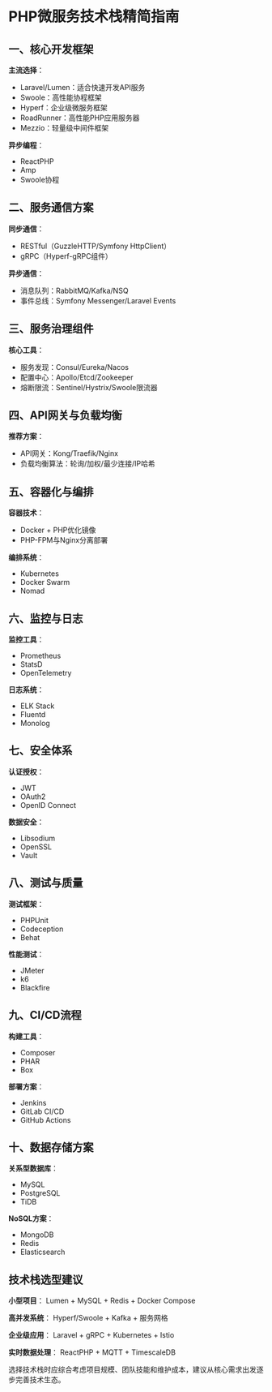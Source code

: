 # PHP微服务技术栈精简指南

## 一、核心开发框架
**主流选择**：
- Laravel/Lumen：适合快速开发API服务
- Swoole：高性能协程框架
- Hyperf：企业级微服务框架
- RoadRunner：高性能PHP应用服务器
- Mezzio：轻量级中间件框架

**异步编程**：
- ReactPHP
- Amp
- Swoole协程

## 二、服务通信方案
**同步通信**：
- RESTful（GuzzleHTTP/Symfony HttpClient）
- gRPC（Hyperf-gRPC组件）

**异步通信**：
- 消息队列：RabbitMQ/Kafka/NSQ
- 事件总线：Symfony Messenger/Laravel Events

## 三、服务治理组件
**核心工具**：
- 服务发现：Consul/Eureka/Nacos
- 配置中心：Apollo/Etcd/Zookeeper
- 熔断限流：Sentinel/Hystrix/Swoole限流器

## 四、API网关与负载均衡
**推荐方案**：
- API网关：Kong/Traefik/Nginx
- 负载均衡算法：轮询/加权/最少连接/IP哈希

## 五、容器化与编排
**容器技术**：
- Docker + PHP优化镜像
- PHP-FPM与Nginx分离部署

**编排系统**：
- Kubernetes
- Docker Swarm
- Nomad

## 六、监控与日志
**监控工具**：
- Prometheus
- StatsD
- OpenTelemetry

**日志系统**：
- ELK Stack
- Fluentd
- Monolog

## 七、安全体系
**认证授权**：
- JWT
- OAuth2
- OpenID Connect

**数据安全**：
- Libsodium
- OpenSSL
- Vault

## 八、测试与质量
**测试框架**：
- PHPUnit
- Codeception
- Behat

**性能测试**：
- JMeter
- k6
- Blackfire

## 九、CI/CD流程
**构建工具**：
- Composer
- PHAR
- Box

**部署方案**：
- Jenkins
- GitLab CI/CD
- GitHub Actions

## 十、数据存储方案
**关系型数据库**：
- MySQL
- PostgreSQL
- TiDB

**NoSQL方案**：
- MongoDB
- Redis
- Elasticsearch

## 技术栈选型建议

**小型项目**：
Lumen + MySQL + Redis + Docker Compose

**高并发系统**：
Hyperf/Swoole + Kafka + 服务网格

**企业级应用**：
Laravel + gRPC + Kubernetes + Istio

**实时数据处理**：
ReactPHP + MQTT + TimescaleDB

选择技术栈时应综合考虑项目规模、团队技能和维护成本，建议从核心需求出发逐步完善技术生态。